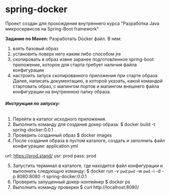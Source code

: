 # spring-docker
Проект создан для прохождения внутреннего курса "Разработка Java микросервисов на Spring-Boot framework"

**Задание по Maven:**
Разработать Docker файл. В нем:
1. взять базовый образ
2. установить поверх него каким либо способом jre
3. скопировать в образ извне заранее подготовленное spring-boot приложение, которое для старта требует наличия файла конфигурации
4. настроить запуск скопированного приложения при старте образа
Далее, написать документацию, в которой указать, какой командой стартовать образ, с мапингом портов и мапингом внешнего файла конфигурации на внутреннюю папку образа.

###### **Инструкция по запуску:**
1.	Перейти в каталог исходного приложения.
2.	Выполнить команду для создания докер образа:
      $ docker build -t spring-docker:0.0.1 .
3.	Проверить созданный образ
      $ docker images
4.	После создания образа в пустом каталоге, создать и заполнить файл конфигурации: application.yml

url: https://prod.stand/
usr: prod
pass: prod

5.	Запустить терминал в каталоге, где находится файл конфигурации и выполнить следующую команду:
      $ docker  run  -v `pwd`:`pwd` -w `pwd` -i -d -p 8080:8080 -t spring-docker:0.0.1
6.	Проверить запущенный докер-контейнер
      $ docker ps
7.	Выполнить команду проверки
      $ curl http://localhost:8080/
